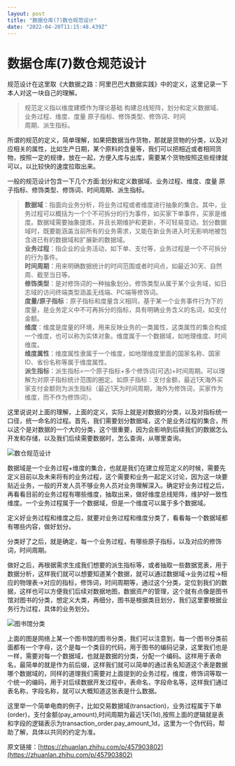 ```yaml
---
layout: post
title: "数据仓库(7)数仓规范设计"
date: "2022-04-20T11:15:48.439Z"
---
```

数据仓库(7)数仓规范设计
=============

规范设计在这里取《大数据之路：阿里巴巴大数据实践》中的定义，这里记录一下本人对这一块自己的理解。

> 规范定义指以维度建模作为理论基础 构建总线矩阵，划分和定义数据域、业务过程、维度、度量 原子指标、修饰类型、修饰词、时间  
> 周期、派生指标。

所谓的规范的定义，简单理解，如果把数据当作货物，那就是货物的分类，以及对应相关的属性，比如生产日期，某个原料的含量等，我们可以把相近或者相同货物，按照一定的规律，放在一起，方便入库与出库，需要某个货物按照这些规律就可以，以比较快的速度拉取出来。

一般的规范设计包含一下几个方面:划分和定义数据域、业务过程、维度、度量 原子指标、修饰类型、修饰词、时间周期、派生指标。

> **数据域**：指面向业务分析，将业务过程或者维度进行抽象的集合。其中，业务过程可以概括为一个个不可拆分的行为事件，如买家下单事件，买家是维度。数据域需要抽象提炼，并且长期维护和更新，不可轻易变动。划分数据域时，既要能涵盖当前所有的业务需求，又能在新业务进入时无影响地被包含进已有的数据域和扩展新的数据域。  
> **业务过程**：指企业的业务活动，如下单、支付等，业务过程是一个不可拆分的行为事件。  
> **时间周期**：用来明确数据统计的时间范围或者时间点，如最近30天、自然周、截至当日等。  
> **修饰类型**：是对修饰词的一种抽象划分。修饰类型从属于某个业务域，如日志域的访问终端类型涵盖无线端、PC端等修饰词。  
> **度量/原子指标**：原子指标和度量含义相同，基于某一个业务事件行为下的度量，是业务定义中不可再拆分的指标，具有明确业务含义的名词，如支付金额。  
> **维度**：维度是度量的环境，用来反映业务的一类属性，这类属性的集合构成一个维度，也可以称为实体对象。维度属于一个数据域，如地理维度、时间维度。  
> **维度属性**：维度属性隶属于一个维度，如地理维度里面的国家名称、国家ID、省份名称等属于维度属性。  
> **派生指标**：派生指标=一个原子指标+多个修饰词(可选)+时间周期。可以理解为对原子指标统计范围的圈定。如原子指标：支付金额，最近1天海外买家支付金额则为派生指标（最近1天为时间周期，海外为修饰词，买家作为维度，而不作为修饰词）。

这里说说对上面的理解，上面的定义，实际上就是对数据的分类，以及对指标统一口径，统一命名的过程。首先，我们需要划分数据域，这个是业务过程的集合，所以这个是对数据的一个大的分类，这个很重要，因为会影响到后续我们的数据怎么开发和存储，以及我们后续需要数据时，怎么查询，从哪里查询。

![数仓规范设计](https://img2022.cnblogs.com/blog/658970/202204/658970-20220420115957690-103480457.png)

数据域是一个业务过程+维度的集合，也就是我们在建立规范定义的时候，需要先定义目前以及未来将有的业务过程，这个需要和业务一起定义讨论，因为这一块要贴近业务，一般的开发人员不够业务人员对业务理解深入。确定好业务过程之后，再看看目前的业务过程有哪些维度，抽取出来，做好维度总线矩阵，维护好一致性维度。一个业务过程属于一个数据域，但是一个维度可以属于多个数据域。

定义好业务过程和维度之后，就要对业务过程和维度分类了，看看每一个数据域都有哪些内容，做好划分。

分类好了之后，就是确定，每一个业务过程，有哪些原子指标，以及对应的修饰词，时间周期。

做好之后，再根据需求生成我们想要的派生指标等，或者抽取一些数据宽表，用于数据分析，这样我们就可以想要知道某个数据，就可以通过数据域->业务过程->相应的物理表->对应的指标，修饰词，时间周期等，通过这个分类，定位到我们的数据，这样也可以方便我们后续对数据地图，数据资产的管理，这个就有点像是图书馆对图书的分类，想定义大类，再细分，图书是根据类目划分，我们这里要根据业务行为过程，具体的业务划分。

![图书馆分类](https://img2022.cnblogs.com/blog/658970/202204/658970-20220420120027722-1114296318.png)

上面的图是网络上某一个图书馆的图书分类，我们可以注意到，每一个图书分类前面都有一个字母，这个是每一个类目的代码，用于图书的编码记录，这里我们也是一样，需要对每一个数据域，也就是数据的分类，分配一个编码。这样用于表命名，最简单的就是作为前后缀，这样我们就可以简单的通过表名知道这个表是数据哪个数据域的，同样的道理我们需要对上面提到的业务过程，维度，修饰词等取一个统一的编码，用于对后续数据开发过程中，表命名，字段命名等，这样我们通过表名称，字段名称，就可以大概知道这张表是什么数据。

这里举一个简单电商的例子，比如交易数据域(transaction)，业务过程属于下单(order)，支付金额(pay\_amount),时间周期为最近1天(1d),按照上面的逻辑就是表和字段的逻辑表示为transaction\_order.pay\_amount\_1d，这里为一个伪代码，帮助了解，具体以共同的约定为准。

原文链接：[https://zhuanlan.zhihu.com/p/457903802](https://zhuanlan.zhihu.com/p/457903802)